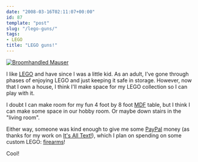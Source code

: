 ```yaml
---
date: "2008-03-16T02:11:07+00:00"
id: 87
template: "post"
slug: "/lego-guns/"
tags:
- LEGO
title: "LEGO guns!"
---
```


[![Broomhandled
Mauser](/files/2008/03/C96_black.gif)](http://brickarms.com/Toys/weapons/C96.aspx)

I like [LEGO](http://lego.com/) and have since I was a little kid. As an
adult, I've gone through phases of enjoying LEGO and just keeping it safe in
storage. However, now that I own a house, I think I'll make space for my LEGO
collection so I can play with it.

I doubt I can make room for my fun 4 foot by 8 foot
[MDF](http://en.wikipedia.org/wiki/Medium-density_fibreboard) table, but I
think I can make some space in our hobby room. Or maybe down stairs in the
"living room".

Either way, someone was kind enough to give me some
[PayPal](http://paypal.com/) money (as thanks for my work on
[It's All Text!](http://docwhat.org/tag/iat/)), which I plan on spending on
some custom LEGO: [firearms](http://brickarms.com/)!

Cool!
